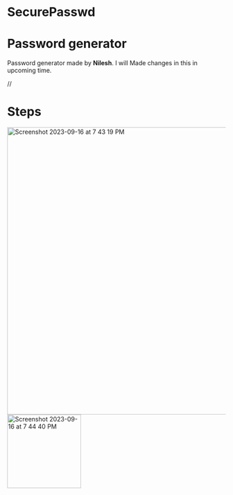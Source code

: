 # SecurePasswd


<h1>Password generator </h1>

Password generator made by <strong>Nilesh</strong>.
I will Made changes in this in upcoming time.


//<h1>Steps</h1>

<img width="663" alt="Screenshot 2023-09-16 at 7 43 19 PM" src="https://github.com/StudentRedTeam/SecurePasswd/assets/87272231/5c3ab425-3e09-443c-b25d-60b692c8de49">

<img width="170" alt="Screenshot 2023-09-16 at 7 44 40 PM" src="https://github.com/StudentRedTeam/SecurePasswd/assets/87272231/2753d2f6-8fdd-464a-9bfb-f2335b83c182">
